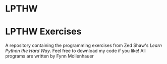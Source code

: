 # LPTHW
# LPTHW Exercises
  A repository containing the programming exercises from Zed Shaw's *Learn Python the
  Hard Way*.
  Feel free to download my code if you like!
  All programs are written by Fynn Mollenhauer
